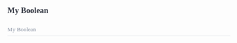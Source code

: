 <div>
    <div style="padding-bottom:10px;">
        <h1 style="font-family:Source Sans Pro;font-size:18px;color:#30343F;">My Boolean</h1></div>
    <div style="height:auto;width:100%;display:flex;flex-direction:column;flex-wrap:no-wrap;justify-content:flex-start;align-items:flex-start;">
        <div style="width:100%;height:auto;display:flex;flex-direction:row;flex-wrap:no-wrap;justify-content:flex-start;align-items:stretch;position:relative;border-bottom:1px solid #E8EBEE;padding-bottom:8px;padding-left:0px;padding-top:4px;">
            <div style="width:100%;font-family:Source Code Pro;font-weight:regular;font-size:13px;color:#8A93A3;line-height:13px;">My Boolean</div>
        </div>
        <div style="width:100%;height:auto;display:flex;flex-direction:row;flex-wrap:no-wrap;justify-content:flex-start;align-items:stretch;position:relative;">
            <div>
                <style>
                    .attributeDescription p {
                        margin-bottom: 4px;
                        font-family: Source Sans Pro;
                        font-size: 14px;
                        color: #8A93A3;
                        line-height: 21px;
                        font-weight: regular;
                    }
                    
                    .attributeDescription p:last-child {
                        margin-bottom: 0px;
                    }
                    
                    .attributeDescription ul {
                        margin-left: 20px;
                    }
                    
                    .attributeDescription a {
                        color: #747E8E;
                        text-decoration: none;
                        border-bottom: 1px solid #DCE0E8;
                    }
                    
                    .attributeDescription a:hover {
                        border-bottom: none;
                    }
                </style>
                <div style="font-family:Source Sans Pro;font-size:13px;color:#8A93A3;line-height:150%;font-weight:regular;" class="attributeDescription">
                    <p>Lorem ipsum dolor sit amet, consectetur adipiscing elit. Nunc tincidunt auctor erat nec vulputate. Donec ut urna urna. Phasellus nisl dolor, posuere non placerat a, efficitur nec elit. Cras mattis nulla et volutpat ullamcorper.</p>
                    <p>Donec posuere ipsum at est egestas tempus. Nullam sed interdum eros. Proin accumsan sodales sodales. Nam consequat convallis augue vitae pretium. Maecenas quis orci fringilla ex interdum vestibulum non sed odio.</p>
                    <ul>
                        <li>
                            <p>Lorem ipsum dolor sit amet, consectetur adipiscing elit</p>
                        </li>
                        <li>
                            <p>Duis malesuada velit id nunc porttitor, id interdum eros blandit</p>
                        </li>
                        <li>
                            <p>Pellentesque ut dui a libero varius ultrices at vel nunc</p>
                        </li>
                    </ul>
                    <p>Curabitur iaculis commodo finibus. Praesent suscipit velit ante, quis bibendum felis molestie vel. Nam ornare enim vitae est bibendum rhoncus. Donec et libero vel mi vehicula varius.</p>
                    <ul>
                        <li>
                            <p>Lorem</p>
                        </li>
                        <li>
                            <p>Duis</p>
                        </li>
                        <li>
                            <p>Pellentesque</p>
                        </li>
                    </ul>
                </div>
            </div>
        </div>
    </div>
</div>